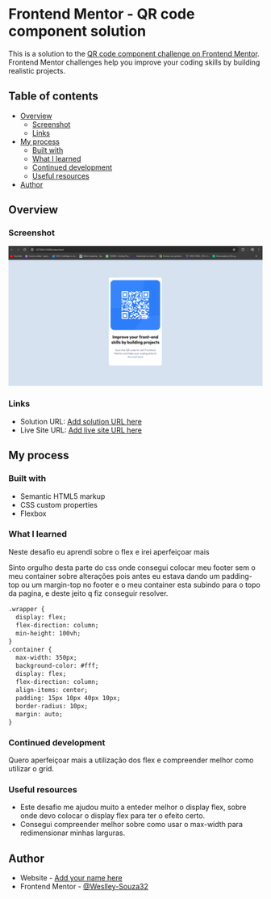 # Frontend Mentor - QR code component solution

This is a solution to the [QR code component challenge on Frontend Mentor](https://www.frontendmentor.io/challenges/qr-code-component-iux_sIO_H). Frontend Mentor challenges help you improve your coding skills by building realistic projects.

## Table of contents

- [Overview](#overview)
  - [Screenshot](#screenshot)
  - [Links](#links)
- [My process](#my-process)
  - [Built with](#built-with)
  - [What I learned](#what-i-learned)
  - [Continued development](#continued-development)
  - [Useful resources](#useful-resources)
- [Author](#author)

## Overview

### Screenshot

![](./images/qrcode-layout.png)

### Links

- Solution URL: [Add solution URL here](https://github.com/Weslley-Souza32/QRCode_FronrEnd_Mentor)
- Live Site URL: [Add live site URL here](https://qr-code-front-end-mentor-tan.vercel.app/)

## My process

### Built with

- Semantic HTML5 markup
- CSS custom properties
- Flexbox

### What I learned

Neste desafio eu aprendi sobre o flex e irei aperfeiçoar mais

Sinto orgulho desta parte do css onde consegui colocar meu footer sem o meu container sobre alterações pois antes eu estava dando um padding-top ou um margin-top no footer e o meu container esta subindo para o topo da pagina, e deste jeito q fiz conseguir resolver.

```
.wrapper {
  display: flex;
  flex-direction: column;
  min-height: 100vh;
}
.container {
  max-width: 350px;
  background-color: #fff;
  display: flex;
  flex-direction: column;
  align-items: center;
  padding: 15px 10px 40px 10px;
  border-radius: 10px;
  margin: auto;
}
```

### Continued development

Quero aperfeiçoar mais a utilização dos flex e compreender melhor como utilizar o grid.

### Useful resources

- Este desafio me ajudou muito a enteder melhor o display flex, sobre onde devo colocar o display flex para ter o efeito certo.
- Consegui compreender melhor sobre como usar o max-width para redimensionar minhas larguras.

## Author

- Website - [Add your name here](https://www.your-site.com)
- Frontend Mentor - [@Weslley-Souza32](https://www.frontendmentor.io/profile/yourusername)
